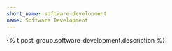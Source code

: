 ```yaml
---
short_name: software-development
name: Software Development
---
```


{% t post_group.software-development.description %}